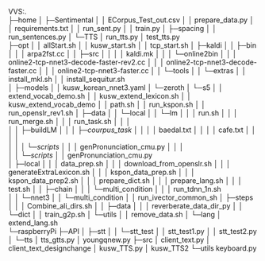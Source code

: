 VVS:.         
├─home
│  ├─Sentimental
│  │      ECorpus_Test_out.csv
│  │      prepare_data.py
│  │      requirements.txt
│  │      run_sent.py
│  │      train.py
│  ├─spacing
│  │      run_sentences.py
│  └─TTS
│          run_tts.py
│          test_tts.py   
├─opt
│  │  allStart.sh
│  │  kusw_start.sh
│  │  tcp_start.sh
│  ├─kaldi
│  │  ├─bin
│  │  │      arpa2fst.cc
│  │  ├─src
│  │  │  │  kaldi.mk
│  │  │  └─online2bin
│  │  │          online2-tcp-nnet3-decode-faster-rev2.cc
│  │  │          online2-tcp-nnet3-decode-faster.cc
│  │  │          online2-tcp-nnet3-faster.cc 
│  │  └─tools
│  │      └─extras
│  │              install_mkl.sh
│  │              install_sequitur.sh     
│  ├─models
│  │      kusw_korean_nnet3.yaml
│  └─zeroth
│      └─s5
│          │  extend_vocab_demo.sh
│          │  kusw_extend_lexicon.sh
│          │  kusw_extend_vocab_demo
│          │  path.sh
│          │  run_kspon.sh
│          │  run_openslr_rev1.sh
│          ├─data
│          │  └─local
│          │      └─lm
│          │          │  run.sh
│          │          │  run_merge.sh
│          │          │  run_task.sh
│          │          │  
│          │          ├─buildLM
│          │          │  ├─_courpus_task_
│          │          │  │      baedal.txt
│          │          │  │      cafe.txt
│          │          │  │      
│          │          │  └─_scripts_
│          │          │          genPronunciation_cmu.py
│          │          │          
│          │          └─_scripts_
│          │                  genPronunciation_cmu.py                
│          ├─local
│          │  │  data_prep.sh
│          │  │  download_from_openslr.sh
│          │  │  generateExtraLexicon.sh
│          │  │  kspon_data_prep.sh
│          │  │  kspon_data_prep2.sh
│          │  │  prepare_dict.sh
│          │  │  prepare_lang.sh
│          │  │  test.sh
│          │  ├─chain
│          │  │  └─multi_condition
│          │  │          run_tdnn_1n.sh         
│          │  └─nnet3
│          │      └─multi_condition
│          │              run_ivector_common_sh
│          ├─steps
│          │  │  Combine_ali_dirs.sh
│          │  ├─data
│          │  │      reverberate_data_dir_py
│          │  └─dict
│          │          train_g2p.sh
│          └─utils
│              │  remove_data.sh
│              └─lang
│                      extend_lang.sh              
└─raspberryPi
    ├─API
    │  ├─stt
    │  │  └─stt_test
    │  │          stt_test1.py
    │  │          stt_test2.py        
    │  └─tts
    │          tts_gtts.py
    │          youngqnew.py
    ├─src
    │      client_text.py
    │      client_text_designchange
    │      kusw_TTS.py
    │      kusw_TTS2
    └─utils
            keyboard.py